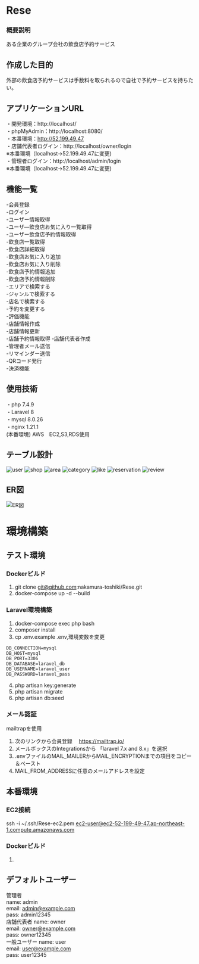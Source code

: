 # Rese
### 概要説明
ある企業のグループ会社の飲食店予約サービス
## 作成した目的
外部の飲食店予約サービスは手数料を取られるので自社で予約サービスを持ちたい。
## アプリケーションURL
・開発環境：http://localhost/  
・phpMyAdmin：http://localhost:8080/  
・本番環境：http://52.199.49.47  
・店舗代表者ログイン：http://localhost/owner/login  
  ※本番環境（localhost->52.199.49.47に変更)  
・管理者ログイン：http://localhost/admin/login  
  ※本番環境（localhost->52.199.49.47に変更)
## 機能一覧
-会員登録  
-ログイン  
-ユーザー情報取得  
-ユーザ―飲食店お気に入り一覧取得  
-ユーザー飲食店予約情報取得  
-飲食店一覧取得  
-飲食店詳細取得  
-飲食店お気に入り追加  
-飲食店お気に入り削除  
-飲食店予約情報追加  
-飲食店予約情報削除  
-エリアで検索する  
-ジャンルで検索する  
-店名で検索する  
-予約を変更する  
-評価機能  
-店舗情報作成  
-店舗情報更新  
-店舗予約情報取得
-店舗代表者作成  
-管理者メール送信  
-リマインダー送信  
-QRコード発行  
-決済機能
## 使用技術
・php 7.4.9  
・Laravel 8  
・mysql 8.0.26  
・nginx 1.21.1  
(本番環境)
AWS　EC2,S3,RDS使用
## テーブル設計
![user](https://github.com/nakamura-toshiki/Rese/blob/main/tables/%E3%82%B9%E3%82%AF%E3%83%AA%E3%83%BC%E3%83%B3%E3%82%B7%E3%83%A7%E3%83%83%E3%83%88%202025-04-19%20151743.png)
![shop](https://github.com/nakamura-toshiki/Rese/blob/main/tables/%E3%82%B9%E3%82%AF%E3%83%AA%E3%83%BC%E3%83%B3%E3%82%B7%E3%83%A7%E3%83%83%E3%83%88%202025-04-19%20151804.png)
![area](https://github.com/nakamura-toshiki/Rese/blob/main/tables/%E3%82%B9%E3%82%AF%E3%83%AA%E3%83%BC%E3%83%B3%E3%82%B7%E3%83%A7%E3%83%83%E3%83%88%202025-04-19%20151835.png)
![category](https://github.com/nakamura-toshiki/Rese/blob/main/tables/%E3%82%B9%E3%82%AF%E3%83%AA%E3%83%BC%E3%83%B3%E3%82%B7%E3%83%A7%E3%83%83%E3%83%88%202025-04-19%20151856.png)
![like](https://github.com/nakamura-toshiki/Rese/blob/main/tables/%E3%82%B9%E3%82%AF%E3%83%AA%E3%83%BC%E3%83%B3%E3%82%B7%E3%83%A7%E3%83%83%E3%83%88%202025-04-19%20151919.png)
![reservation](https://github.com/nakamura-toshiki/Rese/blob/main/tables/%E3%82%B9%E3%82%AF%E3%83%AA%E3%83%BC%E3%83%B3%E3%82%B7%E3%83%A7%E3%83%83%E3%83%88%202025-04-19%20151932.png)
![review](https://github.com/nakamura-toshiki/Rese/blob/main/tables/%E3%82%B9%E3%82%AF%E3%83%AA%E3%83%BC%E3%83%B3%E3%82%B7%E3%83%A7%E3%83%83%E3%83%88%202025-04-19%20151951.png)
## ER図
![ER図](https://github.com/nakamura-toshiki/Rese/blob/main/.drawio.png)
# 環境構築
## テスト環境
### Dockerビルド
1. git clone git@github.com:nakamura-toshiki/Rese.git  
2. docker-compose up -d --build
### Laravel環境構築
1. docker-compose exec php bash  
2. composer install  
3. cp .env.example .env,環境変数を変更  
``` text
DB_CONNECTION=mysql
DB_HOST=mysql
DB_PORT=3306
DB_DATABASE=laravel_db
DB_USERNAME=laravel_user
DB_PASSWORD=laravel_pass
```
4. php artisan key:generate  
5. php artisan migrate  
6. php artisan db:seed
### メール認証
mailtrapを使用
1. 次のリンクから会員登録　
   https://mailtrap.io/
2. メールボックスのIntegrationsから 「laravel 7.x and 8.x」を選択　
3. .envファイルのMAIL_MAILERからMAIL_ENCRYPTIONまでの項目をコピー＆ペースト　
4. MAIL_FROM_ADDRESSに任意のメールアドレスを設定
## 本番環境
### EC2接続
ssh -i ~/.ssh/Rese-ec2.pem ec2-user@ec2-52-199-49-47.ap-northeast-1.compute.amazonaws.com
### Dockerビルド
1. 
## デフォルトユーザー
管理者  
name: admin  
email: admin@example.com  
pass: admin12345  
店舗代表者
name: owner  
email: owner@example.com  
pass: owner12345  
一般ユーザー
name: user  
email: user@example.com  
pass: user12345  
